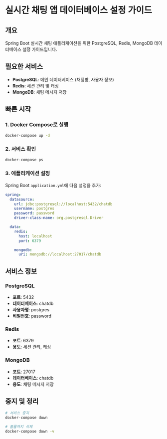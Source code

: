 # 실시간 채팅 앱 데이터베이스 설정 가이드

## 개요
Spring Boot 실시간 채팅 애플리케이션을 위한 PostgreSQL, Redis, MongoDB 데이터베이스 설정 가이드입니다.

## 필요한 서비스
- **PostgreSQL**: 메인 데이터베이스 (채팅방, 사용자 정보)
- **Redis**: 세션 관리 및 캐싱
- **MongoDB**: 채팅 메시지 저장

## 빠른 시작

### 1. Docker Compose로 실행
```bash
docker-compose up -d
```

### 2. 서비스 확인
```bash
docker-compose ps
```

### 3. 애플리케이션 설정
Spring Boot `application.yml`에 다음 설정을 추가:

```yaml
spring:
  datasource:
    url: jdbc:postgresql://localhost:5432/chatdb
    username: postgres
    password: password
    driver-class-name: org.postgresql.Driver

  data:
    redis:
      host: localhost
      port: 6379

    mongodb:
      uri: mongodb://localhost:27017/chatdb
```

## 서비스 정보

### PostgreSQL
- **포트**: 5432
- **데이터베이스**: chatdb
- **사용자명**: postgres
- **비밀번호**: password

### Redis
- **포트**: 6379
- **용도**: 세션 관리, 캐싱

### MongoDB
- **포트**: 27017
- **데이터베이스**: chatdb
- **용도**: 채팅 메시지 저장

## 중지 및 정리
```bash
# 서비스 중지
docker-compose down

# 볼륨까지 삭제
docker-compose down -v
```